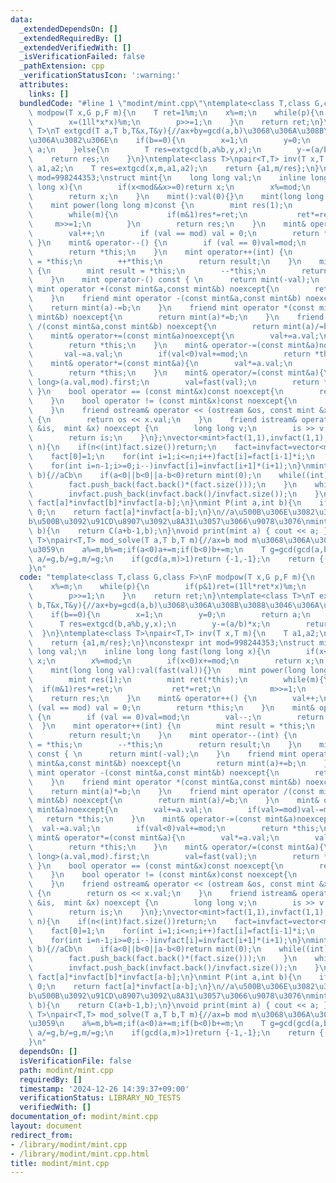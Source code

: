 ```yaml
---
data:
  _extendedDependsOn: []
  _extendedRequiredBy: []
  _extendedVerifiedWith: []
  _isVerificationFailed: false
  _pathExtension: cpp
  _verificationStatusIcon: ':warning:'
  attributes:
    links: []
  bundledCode: "#line 1 \"modint/mint.cpp\"\ntemplate<class T,class G,class F>\nF\
    \ modpow(T x,G p,F m){\n    T ret=1%m;\n    x%=m;\n    while(p){\n        if(p&1)ret=(1ll*ret*x)%m;\n\
    \        x=(1ll*x*x)%m;\n        p>>=1;\n    }\n    return ret;\n}\ntemplate<class\
    \ T>\nT extgcd(T a,T b,T&x,T&y){//ax+by=gcd(a,b)\u3068\u306A\u308B\u3088\u3046\
    \u306A\u3082\u306E\n    if(b==0){\n        x=1;\n        y=0;\n        return\
    \ a;\n    }else{\n        T res=extgcd(b,a%b,y,x);\n        y-=(a/b)*x;\n    \
    \    return res;\n    }\n}\ntemplate<class T>\npair<T,T> inv(T x,T m){\n    T\
    \ a1,a2;\n    T res=extgcd(x,m,a1,a2);\n    return {a1,m/res};\n}\nconstexpr int\
    \ mod=998244353;\nstruct mint{\n    long long val;\n    inline long long fast(long\
    \ long x){\n        if(x<mod&&x>=0)return x;\n        x%=mod;\n        if(x<0)x+=mod;\n\
    \        return x;\n    }\n    mint():val(0){}\n    mint(long long val):val(fast(val)){}\n\
    \    mint power(long long m)const {\n        mint res(1);\n        mint ret(*this);\n\
    \        while(m){\n           if(m&1)res*=ret;\n           ret*=ret;\n      \
    \     m>>=1;\n        }\n        return res;\n    }\n    mint& operator++() {\n\
    \        val++;\n        if (val == mod) val = 0;\n        return *this;\n   \
    \ }\n    mint& operator--() {\n        if (val == 0)val=mod;\n        val--;\n\
    \        return *this;\n    }\n    mint operator++(int) {\n        mint result\
    \ = *this;\n        ++*this;\n        return result;\n    }\n    mint operator--(int)\
    \ {\n        mint result = *this;\n        --*this;\n        return result;\n\
    \    }\n    mint operator-() const { \n      return mint(-val);\n    }\n    friend\
    \ mint operator +(const mint&a,const mint&b) noexcept{\n        return mint(a)+=b;\n\
    \    }\n    friend mint operator -(const mint&a,const mint&b) noexcept{\n    \
    \    return mint(a)-=b;\n    }\n    friend mint operator *(const mint&a,const\
    \ mint&b) noexcept{\n        return mint(a)*=b;\n    }\n    friend mint operator\
    \ /(const mint&a,const mint&b) noexcept{\n        return mint(a)/=b;\n    }\n\
    \    mint& operator+=(const mint&a)noexcept{\n        val+=a.val;\n        if(val>=mod)val-=mod;\n\
    \        return *this;\n    }\n    mint& operator-=(const mint&a)noexcept{\n \
    \       val-=a.val;\n        if(val<0)val+=mod;\n        return *this;\n    }\n\
    \    mint& operator*=(const mint&a){\n        val*=a.val;\n        val=fast(val);\n\
    \        return *this;\n    }\n    mint& operator/=(const mint&a){\n        val*=inv<long\
    \ long>(a.val,mod).first;\n        val=fast(val);\n        return *this;\n   \
    \ }\n    bool operator == (const mint&x)const noexcept{\n        return this->val==x.val;\n\
    \    }\n    bool operator != (const mint&x)const noexcept{\n        return this->val!=x.val;\n\
    \    }\n    friend ostream& operator << (ostream &os, const mint &x) noexcept\
    \ {\n        return os << x.val;\n    }\n    friend istream& operator >> (istream\
    \ &is,  mint &x) noexcept {\n        long long v;\n        is >> v;\n        x=mint(v);\n\
    \        return is;\n    }\n};\nvector<mint>fact(1,1),invfact(1,1);\nvoid build(int\
    \ n){\n    if(n<(int)fact.size())return;\n    fact=invfact=vector<mint>(n+1);\n\
    \    fact[0]=1;\n    for(int i=1;i<=n;i++)fact[i]=fact[i-1]*i;\n    invfact[n]=(1/fact[n]);\n\
    \    for(int i=n-1;i>=0;i--)invfact[i]=invfact[i+1]*(i+1);\n}\nmint C(int a,int\
    \ b){//aCb\n    if(a<0||b<0||a-b<0)return mint(0);\n    while((int)fact.size()<=a){\n\
    \        fact.push_back(fact.back()*(fact.size()));\n    }\n    while((int)invfact.size()<=a){\n\
    \        invfact.push_back(invfact.back()/invfact.size());\n    }\n    return\
    \ fact[a]*invfact[b]*invfact[a-b];\n}\nmint P(int a,int b){\n    if(a<b||b<0)return\
    \ 0;\n    return fact[a]*invfact[a-b];\n}\n//a\u500B\u306E\u3082\u306E\u304B\u3089\
    b\u500B\u3092\u91CD\u8907\u3092\u8A31\u3057\u3066\u9078\u3076\nmint H(int a,int\
    \ b){\n    return C(a+b-1,b);\n}\nvoid print(mint a) { cout << a; }\ntemplate<class\
    \ T>\npair<T,T> mod_solve(T a,T b,T m){//ax=b mod m\u3068\u306A\u308Bx\u3092\u8FD4\
    \u3059\n    a%=m,b%=m;if(a<0)a+=m;if(b<0)b+=m;\n    T g=gcd(gcd(a,b),m);\n   \
    \ a/=g,b/=g,m/=g;\n    if(gcd(a,m)>1)return {-1,-1};\n    return {(inv(a,m).first*b)%m,inv(a,m).second};\n\
    }\n"
  code: "template<class T,class G,class F>\nF modpow(T x,G p,F m){\n    T ret=1%m;\n\
    \    x%=m;\n    while(p){\n        if(p&1)ret=(1ll*ret*x)%m;\n        x=(1ll*x*x)%m;\n\
    \        p>>=1;\n    }\n    return ret;\n}\ntemplate<class T>\nT extgcd(T a,T\
    \ b,T&x,T&y){//ax+by=gcd(a,b)\u3068\u306A\u308B\u3088\u3046\u306A\u3082\u306E\n\
    \    if(b==0){\n        x=1;\n        y=0;\n        return a;\n    }else{\n  \
    \      T res=extgcd(b,a%b,y,x);\n        y-=(a/b)*x;\n        return res;\n  \
    \  }\n}\ntemplate<class T>\npair<T,T> inv(T x,T m){\n    T a1,a2;\n    T res=extgcd(x,m,a1,a2);\n\
    \    return {a1,m/res};\n}\nconstexpr int mod=998244353;\nstruct mint{\n    long\
    \ long val;\n    inline long long fast(long long x){\n        if(x<mod&&x>=0)return\
    \ x;\n        x%=mod;\n        if(x<0)x+=mod;\n        return x;\n    }\n    mint():val(0){}\n\
    \    mint(long long val):val(fast(val)){}\n    mint power(long long m)const {\n\
    \        mint res(1);\n        mint ret(*this);\n        while(m){\n         \
    \  if(m&1)res*=ret;\n           ret*=ret;\n           m>>=1;\n        }\n    \
    \    return res;\n    }\n    mint& operator++() {\n        val++;\n        if\
    \ (val == mod) val = 0;\n        return *this;\n    }\n    mint& operator--()\
    \ {\n        if (val == 0)val=mod;\n        val--;\n        return *this;\n  \
    \  }\n    mint operator++(int) {\n        mint result = *this;\n        ++*this;\n\
    \        return result;\n    }\n    mint operator--(int) {\n        mint result\
    \ = *this;\n        --*this;\n        return result;\n    }\n    mint operator-()\
    \ const { \n      return mint(-val);\n    }\n    friend mint operator +(const\
    \ mint&a,const mint&b) noexcept{\n        return mint(a)+=b;\n    }\n    friend\
    \ mint operator -(const mint&a,const mint&b) noexcept{\n        return mint(a)-=b;\n\
    \    }\n    friend mint operator *(const mint&a,const mint&b) noexcept{\n    \
    \    return mint(a)*=b;\n    }\n    friend mint operator /(const mint&a,const\
    \ mint&b) noexcept{\n        return mint(a)/=b;\n    }\n    mint& operator+=(const\
    \ mint&a)noexcept{\n        val+=a.val;\n        if(val>=mod)val-=mod;\n     \
    \   return *this;\n    }\n    mint& operator-=(const mint&a)noexcept{\n      \
    \  val-=a.val;\n        if(val<0)val+=mod;\n        return *this;\n    }\n   \
    \ mint& operator*=(const mint&a){\n        val*=a.val;\n        val=fast(val);\n\
    \        return *this;\n    }\n    mint& operator/=(const mint&a){\n        val*=inv<long\
    \ long>(a.val,mod).first;\n        val=fast(val);\n        return *this;\n   \
    \ }\n    bool operator == (const mint&x)const noexcept{\n        return this->val==x.val;\n\
    \    }\n    bool operator != (const mint&x)const noexcept{\n        return this->val!=x.val;\n\
    \    }\n    friend ostream& operator << (ostream &os, const mint &x) noexcept\
    \ {\n        return os << x.val;\n    }\n    friend istream& operator >> (istream\
    \ &is,  mint &x) noexcept {\n        long long v;\n        is >> v;\n        x=mint(v);\n\
    \        return is;\n    }\n};\nvector<mint>fact(1,1),invfact(1,1);\nvoid build(int\
    \ n){\n    if(n<(int)fact.size())return;\n    fact=invfact=vector<mint>(n+1);\n\
    \    fact[0]=1;\n    for(int i=1;i<=n;i++)fact[i]=fact[i-1]*i;\n    invfact[n]=(1/fact[n]);\n\
    \    for(int i=n-1;i>=0;i--)invfact[i]=invfact[i+1]*(i+1);\n}\nmint C(int a,int\
    \ b){//aCb\n    if(a<0||b<0||a-b<0)return mint(0);\n    while((int)fact.size()<=a){\n\
    \        fact.push_back(fact.back()*(fact.size()));\n    }\n    while((int)invfact.size()<=a){\n\
    \        invfact.push_back(invfact.back()/invfact.size());\n    }\n    return\
    \ fact[a]*invfact[b]*invfact[a-b];\n}\nmint P(int a,int b){\n    if(a<b||b<0)return\
    \ 0;\n    return fact[a]*invfact[a-b];\n}\n//a\u500B\u306E\u3082\u306E\u304B\u3089\
    b\u500B\u3092\u91CD\u8907\u3092\u8A31\u3057\u3066\u9078\u3076\nmint H(int a,int\
    \ b){\n    return C(a+b-1,b);\n}\nvoid print(mint a) { cout << a; }\ntemplate<class\
    \ T>\npair<T,T> mod_solve(T a,T b,T m){//ax=b mod m\u3068\u306A\u308Bx\u3092\u8FD4\
    \u3059\n    a%=m,b%=m;if(a<0)a+=m;if(b<0)b+=m;\n    T g=gcd(gcd(a,b),m);\n   \
    \ a/=g,b/=g,m/=g;\n    if(gcd(a,m)>1)return {-1,-1};\n    return {(inv(a,m).first*b)%m,inv(a,m).second};\n\
    }\n"
  dependsOn: []
  isVerificationFile: false
  path: modint/mint.cpp
  requiredBy: []
  timestamp: '2024-12-26 14:39:37+09:00'
  verificationStatus: LIBRARY_NO_TESTS
  verifiedWith: []
documentation_of: modint/mint.cpp
layout: document
redirect_from:
- /library/modint/mint.cpp
- /library/modint/mint.cpp.html
title: modint/mint.cpp
---
```

